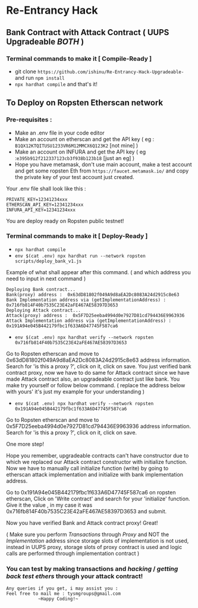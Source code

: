 # Re-Entrancy Hack

## Bank Contract with Attack Contract ( UUPS Upgradeable *BOTH* )

### Terminal commands to make it [ Compile-Ready ]

- git clone `https://github.com/ishinu/Re-Entrancy-Hack-Upgradeable-` and run `npm install`
- `npx hardhat compile` and that's it! 

## To Deploy on Ropsten Etherscan network

### Pre-requisites : 

- Make an .env file in your code editor
- Make an account on etherscan and get the API key ( eg : `B1QX12KTQITUSU1233VR6M12MMCX6Q123K2` [not mine] ) 
- Make an account on INFURA and get the API key ( eg :`e395b912f212337123cb3f938b123b18` [just an eg] )
- Hope you have metamask, don't use main account, make a test account and get some ropsten Eth from `https://faucet.metamask.io/` and copy the private key of your test account just created. 

Your .env file shall look like this : 

```
PRIVATE_KEY=12341234xxx
ETHERSCAN_API_KEY=12341234xxx
INFURA_API_KEY=12341234xxx
```

You are deploy ready on Ropsten public testnet! 

### Terminal commands to make it [ Deploy-Ready ]

- `npx hardhat compile`
- `env $(cat .env) npx hardhat run --network ropsten scripts/deploy_bank_v1.js`

Example of what shall appear after this command. ( and which address you need to input in next command ) 

```
Deploying Bank contract...
Bank(proxy) address :  0x63dD81802f049A9d8aEA2Dc8083A24d2915c8e63
Bank Implementation address via (getImplementationAddress) :  0x716fb814F40b7535C23E42aFE467AE58397D3653
Deploying Attack contract...
Attack(proxy) address :  0x5F7D25eeba4994d0e7927D81cd794436E9963936
Attack Implementation address via (getImplementationAddress) :  0x191A94e045B442179fbc1f633A6D47745F587ca6
```


- `env $(cat .env) npx hardhat verify --network ropsten 0x716fb814F40b7535C23E42aFE467AE58397D3653`

Go to Ropsten etherscan and move to 0x63dD81802f049A9d8aEA2Dc8083A24d2915c8e63 address information. 
Search for 'is this a proxy ?', click on it, click on save.
You just verified bank contract proxy, now we have to do same for Attack contract since we have made Attack contract also, an upgradeable contract just like bank.
You make try yourself or follow below command. ( replace the address below with yours' it's just my example for your understanding )

- `env $(cat .env) npx hardhat verify --network ropsten 0x191A94e045B442179fbc1f633A6D47745F587ca6`

Go to Ropsten etherscan and move to 0x5F7D25eeba4994d0e7927D81cd794436E9963936 address information. 
Search for 'is this a proxy ?', click on it, click on save.

One more step!

Hope you remember, upgradeable contracts can't have constructor due to which we replaced our Attack contract constructor with initialize function. 
Now we have to manually call initialize function (write) by going to etherscan attack implementation and initialize with bank implementation address.

Go to 0x191A94e045B442179fbc1f633A6D47745F587ca6 on ropsten etherscan, Click on 'Write contract' and search for your 'initialize' function.
Give it the value , in my case it was 0x716fb814F40b7535C23E42aFE467AE58397D3653 and submit.

Now you have verified Bank and Attack contract proxy! Great!

( Make sure you perform *Transactions* through *Proxy* and NOT the *Implementation* address since storage slots of implementation is not used, instead
in UUPS proxy, storage slots of proxy contract is used and logic calls are performed through implementation contract ) 

### You can test by making transactions and *hacking* / *getting back test ethers* through your attack contract!


```
Any queries if you get, i may assist you : 
Feel free to mail me : tysmgroups@gmail.com
            ~Happy Coding!~
```




